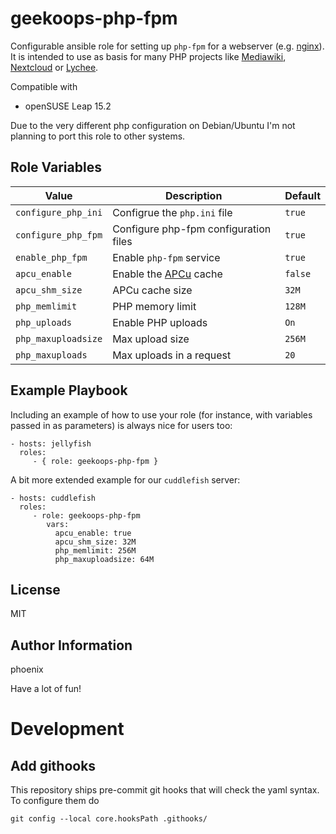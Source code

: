 # geekoops-php-fpm

Configurable ansible role for setting up `php-fpm` for a webserver (e.g. [nginx](https://github.com/GeekOops/geekoops-nginx)). It is intended to use as basis for many PHP projects like [Mediawiki](https://www.mediawiki.org/), [Nextcloud](https://nextcloud.com) or [Lychee](https://lycheeorg.github.io/).

Compatible with

- openSUSE Leap 15.2

Due to the very different php configuration on Debian/Ubuntu I'm not planning to port this role to other systems.

## Role Variables

| Value | Description | Default |
|-------|-------------|---------|
| `configure_php_ini` | Configrue the `php.ini` file | `true` |
| `configure_php_fpm` | Configure php-fpm configuration files  | `true` |
| `enable_php_fpm` | Enable `php-fpm` service | `true` |
| `apcu_enable` | Enable the [APCu](https://www.php.net/manual/en/book.apcu.php) cache | `false` |
| `apcu_shm_size` | APCu cache size | `32M` |
| `php_memlimit` | PHP memory limit | `128M` |
| `php_uploads` | Enable PHP uploads | `On` |
| `php_maxuploadsize` | Max upload size | `256M` |
| `php_maxuploads` | Max uploads in a request | `20` |


## Example Playbook

Including an example of how to use your role (for instance, with variables passed in as parameters) is always nice for users too:

    - hosts: jellyfish
      roles:
         - { role: geekoops-php-fpm }

A bit more extended example for our `cuddlefish` server:

    - hosts: cuddlefish
      roles:
         - role: geekoops-php-fpm
            vars:
              apcu_enable: true
              apcu_shm_size: 32M
              php_memlimit: 256M
              php_maxuploadsize: 64M
         

## License

MIT

## Author Information

phoenix

Have a lot of fun!

# Development

## Add githooks

This repository ships pre-commit git hooks that will check the yaml syntax. To configure them do

    git config --local core.hooksPath .githooks/